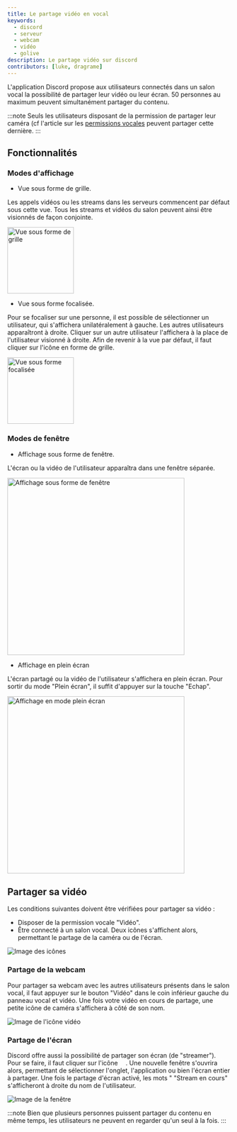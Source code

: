 ```yaml
---
title: Le partage vidéo en vocal
keywords:
  - discord
  - serveur
  - webcam
  - vidéo
  - golive
description: Le partage vidéo sur discord
contributors: [luke, dragrame]
---
```


L'application Discord propose aux utilisateurs connectés dans un salon vocal la possibilité de partager leur vidéo ou leur écran. 50 personnes au maximum peuvent simultanément partager du contenu.

:::note
Seuls les utilisateurs disposant de la permission de partager leur caméra (cf l'article sur les [permissions vocales](https://dfr.gg/wiki/configuration-serveur/permissions/vocales/)  peuvent partager cette dernière.
:::

## Fonctionnalités

### Modes d'affichage

 - Vue sous forme de grille.

Les appels vidéos ou les streams dans les serveurs commencent par défaut sous cette vue. Tous les streams et vidéos du salon peuvent ainsi être visionnés de façon conjointe.

<img alt="Vue sous forme de grille" src="https://i.dfr.gg/NoE.png" width="150px" />

 - Vue sous forme focalisée.

Pour se focaliser sur une personne, il est possible de sélectionner un utilisateur, qui s'affichera unilatéralement à gauche. Les autres utilisateurs apparaîtront à droite. Cliquer sur un autre utilisateur l'affichera à la place de l'utilisateur visionné à droite. Afin de revenir à la vue par défaut, il faut cliquer sur l'icône en forme de grille.

<img alt="Vue sous forme focalisée" src="https://i.dfr.gg/WzO.png" width="150px" />

### Modes de fenêtre

 - Affichage sous forme de fenêtre.

L'écran ou la vidéo de l'utilisateur apparaîtra dans une fenêtre séparée.

<img alt="Affichage sous forme de fenêtre" src="https://i.dfr.gg/gjP.png" width="" height="400px"/>

 - Affichage en plein écran

L'écran partagé ou la vidéo de l'utilisateur s'affichera en plein écran. Pour sortir du mode "Plein écran", il suffit d'appuyer sur la touche "Echap".

<img alt="Affichage en mode plein écran" src="https://i.dfr.gg/C95.png" width="" height="400px"/>

## Partager sa vidéo

Les conditions suivantes doivent être vérifiées pour partager sa vidéo :

 - Disposer de la permission vocale "Vidéo".
 - Être connecté à un salon vocal.
 Deux icônes s'affichent alors, permettant le partage de la caméra ou de l'écran.

![Image des icônes](https://i.dfr.gg/TnO.png)

### Partage de la webcam

Pour partager sa webcam avec les autres utilisateurs présents dans le salon vocal, il faut appuyer sur le bouton "Vidéo" dans le coin inférieur gauche du panneau vocal et vidéo. Une fois votre vidéo en cours de partage, une petite icône de caméra s'affichera à côté de son nom.

![Image de l'icône vidéo](https://i.dfr.gg/qYF.png)

### Partage de l'écran

Discord offre aussi la possibilité de partager son écran (de "streamer"). Pour se faire, il faut cliquer sur l'icône <img src="" width="14" height="14" />.
Une nouvelle fenêtre s'ouvrira alors, permettant de sélectionner l'onglet, l'application ou bien l'écran entier à partager. Une fois le partage d'écran activé, les mots " "Stream en cours" s'afficheront à droite du nom de l'utilisateur.

![Image de la fenêtre](https://i.dfr.gg/lmk.png)

:::note
Bien que plusieurs personnes puissent partager du contenu en même temps, les utilisateurs ne peuvent en regarder qu'un seul à la fois.
:::
